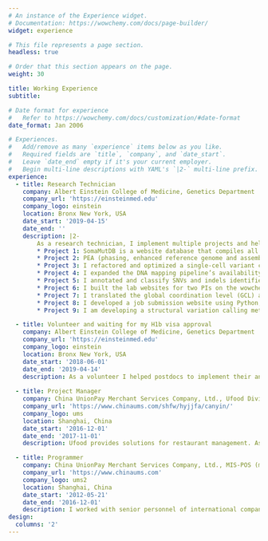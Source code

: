 ```yaml
---
# An instance of the Experience widget.
# Documentation: https://wowchemy.com/docs/page-builder/
widget: experience

# This file represents a page section.
headless: true

# Order that this section appears on the page.
weight: 30

title: Working Experience
subtitle:

# Date format for experience
#   Refer to https://wowchemy.com/docs/customization/#date-format
date_format: Jan 2006

# Experiences.
#   Add/remove as many `experience` items below as you like.
#   Required fields are `title`, `company`, and `date_start`.
#   Leave `date_end` empty if it's your current employer.
#   Begin multi-line descriptions with YAML's `|2-` multi-line prefix.
experience:
  - title: Research Technician
    company: Albert Einstein College of Medicine, Genetics Department
    company_url: 'https://einsteinmed.edu'
    company_logo: einstein
    location: Bronx New York, USA
    date_start: '2019-04-15'
    date_end: ''
    description: |2-
        As a research technician, I implement multiple projects and help the postdocs, PI, and labs with their projects. 
        * Project 1: SomaMutDB is a website database that compiles all available somatic mutations data in healthy tissues including in-house data and publicly available data up to date. It provides multiple functions such as data visualization, data browsing, signature analyzing and data download. I implemented 6 tools including MutationalPatterns, SomaticSignatures, hdp, signature_tools_lib, Sigprofiler, and mmsig in the signature analyzing module of the website. I designed the structure of the website system, programmed the front end and the back end with Python, HTML, CSS, JavaScript, jQuery, SQL and etc. And I set up the MySQL database for the website. The paper of this website database was published on Nucleic Acids Research. I am the co-first author.
        * Project 2: PEA (phasing, enhanced reference genome and assembly) method is to identify genome structural variations from single-cell whole-genome sequencing (WGS) data. I designed the whole pipeline and programmed the pipeline with Python and Bash script under the supervision of a postdoc. The paper of PEA method was submitted to Nature Methods. I am the co-first author.
        * Project 3: I refactored and optimized a single-cell variant calling pipeline for one lab with Python. I simplified the whole pipeline from 200 commands and almost 800 parameters per cell to just 1 command and 4 parameters per cell, reduced the IO by 92.8%. And I sped up the pipeline by 10 times with parallel running technic. I also fixed the bugs in the previous version, and make it available for calling short insertions and deletions (INDELs).
        * Project 4: I expanded the DNA mapping pipeline’s availability from only for the human genome to 7 different species for one lab. And I implemented the pipeline for 48 samples of 6 different species for the lab.
        * Project 5: I annotated and classify SNVs and indels identified from the WGS data in >1500 22q11.2 deletion syndrome patients into damaging LoF, damaging frameshift, damaging Missense, benign Missense, splice-disrupting, synonymous variants using multiple state-of-art algorithms, software, and public databases including VEP, Bystro, spliceAI, etc. under the supervision of a postdoc. I built an SQLite database for it. And I implemented multiple statistical tests including, for example, Fisher’s exact test, binomial test, variant-Set Test for Association using Annotation infoRmation (STAAR) based on the database. The paper of the project is on the way and I am the second author.
        * Project 6: I built the lab websites for two PIs on the wowchemy and WIX platforms.
        * Project 7: I translated the global coordination level (GCL) analysis method from MATLAB to R for one postdoc.
        * Project 8: I developed a job submission website using Python, HTML, CSS, JavaScript and etc. for students and postdocs who are not familiar with Linux commands and high-performance computing clusters (HPC).
        * Project 9: I am developing a structural variation calling method for one PI with Python (ongoing).

  - title: Volunteer and waiting for my H1b visa approval
    company: Albert Einstein College of Medicine, Genetics Department
    company_url: 'https://einsteinmed.edu'
    company_logo: einstein
    location: Bronx New York, USA
    date_start: '2018-06-01'
    date_end: '2019-04-14'
    description: As a volunteer I helped postdocs to implement their analyzing pipelines on HPC. And I learned necessary knowledge (single-cell WGS sequencing, DNA mapping, variant calling, etc.) for optimizing the SNV caller for single-cell sequencing data.
        
  - title: Project Manager
    company: China UnionPay Merchant Services Company, Ltd., Ufood Division
    company_url: 'https://www.chinaums.com/shfw/hyjjfa/canyin/'
    company_logo: ums
    location: Shanghai, China
    date_start: '2016-12-01'
    date_end: '2017-11-01'
    description: Ufood provides solutions for restaurant management. As a project manager, I supervised 10 employees and managed the accounts of over 1000 different vendors. We designed applications for PC, tablet, and POS terminal, website for restaurant management, in addition to creating customized WeChat accounts for vendors and customers to facilitate reservations, ordering, and payments. 

  - title: Programmer
    company: China UnionPay Merchant Services Company, Ltd., MIS-POS (merchant integrated system – point of sale) Department
    company_url: 'https://www.chinaums.com'
    company_logo: ums2
    location: Shanghai, China
    date_start: '2012-05-21'
    date_end: '2016-12-01'
    description: I worked with senior personnel of international companies (Vanguard, McDonald's, Yum, NBA Play zone, Bestseller, ZARA, Decathlon, etc) to develop and implement their integrated payment system for the Chinese market. Our module is deployed on the computers of cashiers or vending machines to drive hardware and communicate with bank servers securely. 
design:
  columns: '2'
---
```

